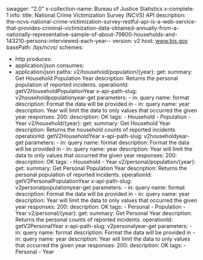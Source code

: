 swagger: "2.0"
x-collection-name: Bureau of Justice Statistics
x-complete: 1
info:
  title: National Crime Victimization Survey (NCVS) API
  description: the-ncvs-national-crime-victimization-survey-restful-api-is-a-web-service-that-provides-criminal-victimization-data-obtained-annually-from-a-nationally-representative-sample-of-about-79800-households-and-143210-persons-interviewed-each-year--
  version: v2
host: www.bjs.gov
basePath: /bjs/ncvs/
schemes:
- http
produces:
- application/json
consumes:
- application/json
paths:
  v2/household/population/{year}:
    get:
      summary: Get Household Population Year
      description: Returns the personal population of reported incidents.
      operationId: getV2HouseholdPopulationYear
      x-api-path-slug: v2householdpopulationyear-get
      parameters:
      - in: query
        name: format
        description: Format the data will be provided in
      - in: query
        name: year
        description: Year will limit the data to only values that occurred the given
          year
      responses:
        200:
          description: OK
      tags:
      - Household
      - Population
      - Year
  v2/household/{year}:
    get:
      summary: Get Household Year
      description: Returns the household counts of reported incidents
      operationId: getV2HouseholdYear
      x-api-path-slug: v2householdyear-get
      parameters:
      - in: query
        name: format
        description: Format the data will be provided in
      - in: query
        name: year
        description: Year will limit the data to only values that occurred the given
          year
      responses:
        200:
          description: OK
      tags:
      - Household
      - Year
  v2/personal/population/{year}:
    get:
      summary: Get Personal Population Year
      description: Returns the personal population of reported incidents.
      operationId: getV2PersonalPopulationYear
      x-api-path-slug: v2personalpopulationyear-get
      parameters:
      - in: query
        name: format
        description: Format the data will be provided in
      - in: query
        name: year
        description: Year will limit the data to only values that occurred the given
          year
      responses:
        200:
          description: OK
      tags:
      - Personal
      - Population
      - Year
  v2/personal/{year}:
    get:
      summary: Get Personal Year
      description: Returns the personal counts of reported incidents.
      operationId: getV2PersonalYear
      x-api-path-slug: v2personalyear-get
      parameters:
      - in: query
        name: format
        description: Format the data will be provided in
      - in: query
        name: year
        description: Year will limit the data to only values that occurred the given
          year
      responses:
        200:
          description: OK
      tags:
      - Personal
      - Year